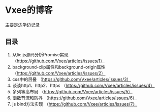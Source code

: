 # Vxee的博客
主要是边学边记录

## 目录
1. 从lie.js源码分析Promise实现（https://github.com/Vxee/articles/issues/1）
2. background-clip属性和background-origin属性 （https://github.com/Vxee/articles/issues/2）
3. css中的层叠 （https://github.com/Vxee/articles/issues/3）
4. 谈谈http1、http2、https （https://github.com/Vxee/articles/issues/4）
5. 多列等高布局 （https://github.com/Vxee/articles/issues/5）
6. 函数节流和防抖 （https://github.com/Vxee/articles/issues/6）
7. js bind方法实现 （https://github.com/Vxee/articles/issues/7）